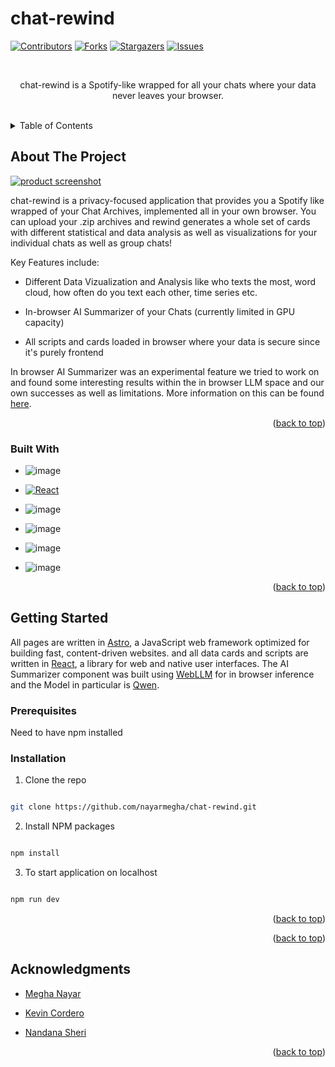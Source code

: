
#  chat-rewind

<!-- Improved compatibility of back to top link: See: https://github.com/othneildrew/Best-README-Template/pull/73 -->

<a  id="readme-top"></a>

<!--

*** Thanks for checking out the Best-README-Template. If you have a suggestion

*** that would make this better, please fork the repo and create a pull request

*** or simply open an issue with the tag "enhancement".

*** Don't forget to give the project a star!

*** Thanks again! Now go create something AMAZING! :D

-->

  
  
  

<!-- PROJECT SHIELDS -->

<!--

*** I'm using markdown "reference style" links for readability.

*** Reference links are enclosed in brackets [ ] instead of parentheses ( ).

*** See the bottom of this document for the declaration of the reference variables

*** for contributors-url, forks-url, etc. This is an optional, concise syntax you may use.

*** https://www.markdownguide.org/basic-syntax/#reference-style-links

-->

[![Contributors][contributors-shield]][contributors-url]
[![Forks][forks-shield]][forks-url]
[![Stargazers][stars-shield]][stars-url]
[![Issues][issues-shield]][issues-url]

  

<!-- PROJECT LOGO -->

<br  />

<div  align="center">
<p  align="center">

chat-rewind is a Spotify-like wrapped for all your chats where your data never leaves your browser.
</div>
<br  />
  

<!-- TABLE OF CONTENTS -->

<details>

<summary>Table of Contents</summary>

<ol>

<li>

<a  href="#about-the-project">About The Project</a>

<ul>

<li><a  href="#built-with">Built With</a></li>

</ul>

</li>

<li>

<a  href="#getting-started">Getting Started</a>

<ul>

<li><a  href="#prerequisites">Prerequisites</a></li>

<li><a  href="#installation">Installation</a></li>

</ul>

</li>

<li><a  href="#acknowledgments">Acknowledgments</a></li>

</ol>

</details>

  
  
  

<!-- ABOUT THE PROJECT -->

##  About The Project

  

[![product screenshot](https://github.com/user-attachments/assets/0e982a5d-2ca3-457a-b3c1-96f981d068ac)](https://r3wind.chat/)

  

chat-rewind is a privacy-focused application that provides you a Spotify like wrapped of your Chat Archives, implemented all in your own browser. You can upload your .zip archives and rewind generates a whole set of cards with different statistical and data analysis as well as visualizations for your individual chats as well as group chats!

  

Key Features include:

* Different Data Vizualization and Analysis like who texts the most, word cloud, how often do you text each other, time series etc.

* In-browser AI Summarizer of your Chats (currently limited in GPU capacity)

* All scripts and cards loaded in browser where your data is secure since it's purely frontend

In browser AI Summarizer was an experimental feature we tried to work on and found some interesting results within the in browser LLM space and our own successes as well as limitations. More information on this can be found [here](https://docs.google.com/document/d/1K1A53-LPi7SbWrDTLjdy9eu0pzfS0EKE6kVRq_fn8WY/edit?usp=sharing).
  

<p  align="right">(<a  href="#readme-top">back to top</a>)</p>


###  Built With

*  ![image](https://img.shields.io/badge/Astro-0C1222?style=for-the-badge&logo=astro&logoColor=FDFDFE)

*  [![React][React.js]][React-url]

*  ![image](https://img.shields.io/badge/Vercel-000000?style=for-the-badge&logo=vercel&logoColor=white)

*  ![image](https://img.shields.io/badge/TypeScript-007ACC?style=for-the-badge&logo=typescript&logoColor=white)

*  ![image](https://img.shields.io/badge/Figma-F24E1E?style=for-the-badge&logo=figma&logoColor=white)

*  ![image](  https://img.shields.io/badge/-HuggingFace-FDEE21?style=for-the-badge&logo=HuggingFace&logoColor=black)

  
  

<p  align="right">(<a  href="#readme-top">back to top</a>)</p>

<!-- GETTING STARTED -->

##  Getting Started
All pages are written in [Astro](https://astro.build/), a JavaScript web framework optimized for building fast, content-driven websites. and all data cards and scripts are written in [React](https://react.dev/), a library for web and native user interfaces. The AI Summarizer component was built using [WebLLM](https://webllm.mlc.ai/) for in browser inference and the Model in particular is [Qwen](https://huggingface.co/Qwen).
  

###  Prerequisites

Need to have npm installed


###  Installation

  

1. Clone the repo

```sh

git clone https://github.com/nayarmegha/chat-rewind.git

```

2. Install NPM packages

```sh

npm install

```

3. To start application on localhost

```js

npm run dev

```

<p  align="right">(<a  href="#readme-top">back to top</a>)</p>

  

<p  align="right">(<a  href="#readme-top">back to top</a>)</p>


<!-- ACKNOWLEDGMENTS -->

##  Acknowledgments

*  [Megha Nayar](https://meghanayar.com/)

*  [Kevin Cordero](https://olympicene.dev/)

*  [Nandana Sheri](https://nandana.dev/)


<p  align="right">(<a  href="#readme-top">back to top</a>)</p>

  
<!-- MARKDOWN LINKS & IMAGES -->

<!-- https://www.markdownguide.org/basic-syntax/#reference-style-links -->

[contributors-shield]:  https://img.shields.io/github/contributors/nayarmegha/chat-rewind.svg?style=for-the-badge

[contributors-url]:  https://github.com/nayarmegha/chat-rewind/graphs/contributors

[forks-shield]:  https://img.shields.io/github/forks/nayarmegha/chat-rewind.svg?style=for-the-badge

[forks-url]:  https://github.com/nayarmegha/chat-rewind/network/members

[stars-shield]:  https://img.shields.io/github/stars/nayarmegha/chat-rewind.svg?style=for-the-badge

[stars-url]:  https://github.com/nayarmegha/chat-rewind/stargazers

[issues-shield]:  https://img.shields.io/github/issues/nayarmegha/chat-rewind.svg?style=for-the-badge

[issues-url]:  https://github.com/nayarmegha/chat-rewind/issues

[license-shield]:  https://img.shields.io/github/license/nayarmegha/chat-rewind.svg?style=for-the-badge

[license-url]:  https://github.com/nayarmegha/chat-rewind/blob/master/LICENSE.txt

[linkedin-shield]:  https://img.shields.io/badge/-LinkedIn-black.svg?style=for-the-badge&logo=linkedin&colorB=555

[linkedin-url]:  https://linkedin.com/in/linkedin_username

[product-screenshot]:  images/screenshot.png

[Next.js]:  https://img.shields.io/badge/next.js-000000?style=for-the-badge&logo=nextdotjs&logoColor=white

[Next-url]:  https://nextjs.org/

[React.js]:  https://img.shields.io/badge/React-20232A?style=for-the-badge&logo=react&logoColor=61DAFB

[React-url]:  https://reactjs.org/

[Vue.js]:  https://img.shields.io/badge/Vue.js-35495E?style=for-the-badge&logo=vuedotjs&logoColor=4FC08D

[Vue-url]:  https://vuejs.org/

[Angular.io]:  https://img.shields.io/badge/Angular-DD0031?style=for-the-badge&logo=angular&logoColor=white

[Angular-url]:  https://angular.io/

[Svelte.dev]:  https://img.shields.io/badge/Svelte-4A4A55?style=for-the-badge&logo=svelte&logoColor=FF3E00

[Svelte-url]:  https://svelte.dev/

[Laravel.com]:  https://img.shields.io/badge/Laravel-FF2D20?style=for-the-badge&logo=laravel&logoColor=white

[Laravel-url]:  https://laravel.com

[Bootstrap.com]:  https://img.shields.io/badge/Bootstrap-563D7C?style=for-the-badge&logo=bootstrap&logoColor=white

[Bootstrap-url]:  https://getbootstrap.com

[JQuery.com]:  https://img.shields.io/badge/jQuery-0769AD?style=for-the-badge&logo=jquery&logoColor=white

[JQuery-url]:  https://jquery.com
